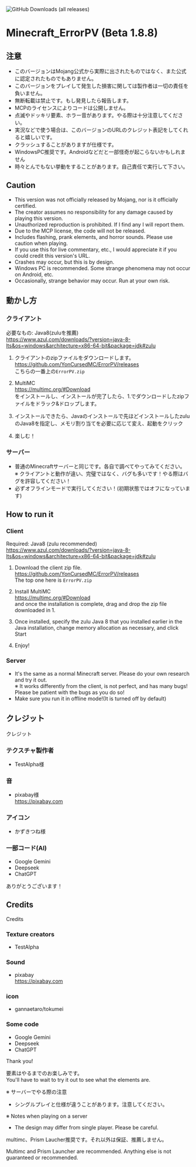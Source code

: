 <img alt="GitHub Downloads (all releases)" src="https://img.shields.io/github/downloads/YonCursedMC/ErrorPV/total?style=for-the-badge">

# Minecraft_ErrorPV (Beta 1.8.8)

## 注意
- このバージョンはMojang公式から実際に出されたものではなく、また公式に認定されたものでもありません。
- このバージョンをプレイして発生した損害に関しては製作者は一切の責任を負いません。
- 無断転載は禁止です。もし発見したら報告します。
- MCPのライセンスによりコードは公開しません。
- 点滅やドッキリ要素、ホラー音があります。やる際は十分注意してください。
- 実況などで使う場合は、このバージョンのURLのクレジット表記をしてくれると嬉しいです。
- クラッシュすることがありますが仕様です。
- WindowsPC推奨です。Androidなどだと一部怪奇が起こらないかもしれません
- 時々とんでもない挙動をすることがあります。自己責任で実行して下さい。

## Caution
- This version was not officially released by Mojang, nor is it officially certified.
- The creator assumes no responsibility for any damage caused by playing this version.
- Unauthorized reproduction is prohibited. If I find any I will report them.
- Due to the MCP license, the code will not be released.
- Includes flashing, prank elements, and horror sounds. Please use caution when playing.
- If you use this for live commentary, etc., I would appreciate it if you could credit this version's URL.
- Crashes may occur, but this is by design.
- Windows PC is recommended. Some strange phenomena may not occur on Android, etc.
- Occasionally, strange behavior may occur. Run at your own risk.

## 動かし方
### クライアント

必要なもの: Java8(zuluを推薦)<br>
https://www.azul.com/downloads/?version=java-8-lts&os=windows&architecture=x86-64-bit&package=jdk#zulu

1. クライアントのzipファイルをダウンロードします。<br>
https://github.com/YonCursedMC/ErrorPV/releases<br>
こちらの一番上の```ErrorPV.zip```<br>

2. MultiMC<br>
https://multimc.org/#Download<br>
をインストールし、インストールが完了したら、1.でダウンロードしたzipファイルをドラック&ドロップします。<br>

3. インストールできたら、Javaのインストールで先ほどインストールしたzuluのJava8を指定し、メモリ割り当てを必要に応じて変え、起動をクリック<br>

4. 楽しむ！

### サーバー
- 普通のMinecraftサーバーと同じです。各自で調べてやってみてください。<br>
※ クライアントと動作が違い、完璧ではなく、バグも多いです！やる際はバグを許容してください！<br>
- 必ずオフラインモードで実行してください！(初期状態ではオフになっています)<br>

## How to run it
### Client

Required: Java8 (zulu recommended)<br>
https://www.azul.com/downloads/?version=java-8-lts&os=windows&architecture=x86-64-bit&package=jdk#zulu

1. Download the client zip file.<br>
https://github.com/YonCursedMC/ErrorPV/releases<br>
The top one here is ```ErrorPV.zip```<br>

2. Install MultiMC<br>
https://multimc.org/#Download<br>
and once the installation is complete, drag and drop the zip file downloaded in 1.<br>

3. Once installed, specify the zulu Java 8 that you installed earlier in the Java installation, change memory allocation as necessary, and click Start<br>

4. Enjoy!

### Server
- It's the same as a normal Minecraft server. Please do your own research and try it out.<br>
※ It works differently from the client, is not perfect, and has many bugs! Please be patient with the bugs as you do so!<br>
- Make sure you run it in offline mode!(It is turned off by default)<br>

## クレジット
クレジット
### テクスチャ製作者
- TestAlpha様
### 音
- pixabay様<br>
https://pixabay.com<br>
### アイコン
- かずきつね様
### 一部コード(AI)
- Google Gemini
- Deepseek
- ChatGPT

ありがとうございます！

## Credits
Credits
### Texture creators
- TestAlpha
### Sound
- pixabay<br>
https://pixabay.com<br>
### icon
- gannaetaro/tokumei
### Some code
- Google Gemini
- Deepseek
- ChatGPT

Thank you!<br>

要素はやるまでのお楽しみです。<br>
You'll have to wait to try it out to see what the elements are.<br>

※ サーバーでやる際の注意
- シングルプレイと仕様が違うことがあります。注意してください。

※ Notes when playing on a server
- The design may differ from single player. Please be careful.

multimc、Prism Laucher推奨です。それ以外は保証、推薦しません。

Multimc and Prism Launcher are recommended. Anything else is not guaranteed or recommended.
